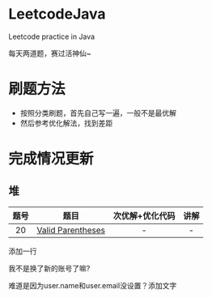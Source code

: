 # LeetcodeJava
Leetcode practice in Java

每天两道题，赛过活神仙~

# 刷题方法
* 按照分类刷题，首先自己写一遍，一般不是最优解
* 然后参考优化解法，找到差距

# 完成情况更新

## 堆

题号 | 题目 | 次优解+优化代码 | 讲解
:---: | :------------------: | :---------: | :---------: 
20 | [Valid Parentheses](https://leetcode-cn.com/problems/valid-parentheses) | - | - |

添加一行

我不是换了新的账号了嘛?

难道是因为user.name和user.email没设置？添加文字